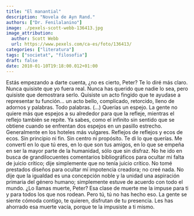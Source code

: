```yaml
---
title: "El manantial"
description: "Novela de Ayn Rand."
authors: ["Dr. Fenilalanino"]
image: ./pexels-scott-webb-136413.jpg
image_attribution:
  author: Scott Webb
  url: https://www.pexels.com/ca-es/foto/136413/
categories: ["literatura"]
tags: ["societat", "filosofia"]
draft: false
date: 2010-01-10T19:18:00.012+01:00
---
```


Estás empezando a darte cuenta, ¿no es cierto, Peter? Te lo diré más claro. Nunca quisiste que yo fuera real. Nunca has querido que nadie lo sea, pero quisiste que demostrara serlo. Quisiste un acto fingido que te ayudase a representar tu función... un acto bello, complicado, retorcido, lleno de adornos y palabras. Todo palabras. (...) Querías un espejo. La gente no quiere más que espejos a su alrededor para que la refleje, mientras el reflejo también se repite. Ya sabes, como el infinito sin sentido que se obtiene cuando se enfrentan dos espejos en un pasillo estrecho. Generalmente en los hoteles más vulgares. Reflejos de reflejos y ecos de ecos. Sin principio ni fin. Sin centro ni propósito. Te di lo que querías. Me convertí en lo que tú eres, en lo que son tus amigos, en lo que se empeña en ser la mayor parte de la humanidad, sólo que sin disfraz. No he ido en busca de grandilocuentes comentarios bibliográficos para ocultar mi falta de juicio crítico; dije simplemente que no tenía juicio crítico. No tomé prestados diseños para ocultar mí impotencia creadora; no creé nada. No dije que la igualdad es una concepción noble y la unidad una aspiración primaria del género humano; simplemente estuve de acuerdo con todo el mundo. ¿Lo llamas muerte, Peter? Esa clase de muerte me la impuse para ti y para todos los que nos rodean. Pero tú, tú no has hecho eso. La gente se siente cómoda contigo, te quieren, disfrutan de tu presencia. Les has ahorrado esa muerte vacía, porque te la impusiste a ti mismo.

